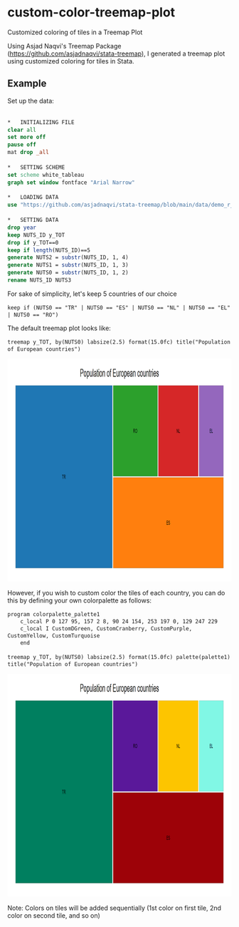 # custom-color-treemap-plot
Customized coloring of tiles in a Treemap Plot

Using Asjad Naqvi's Treemap Package (https://github.com/asjadnaqvi/stata-treemap), I generated a treemap plot using customized coloring for tiles in Stata.

## Example

Set up the data:

```stata

*   INITIALIZING FILE
clear all
set more off
pause off
mat drop _all

*   SETTING SCHEME
set scheme white_tableau
graph set window fontface "Arial Narrow"

*   LOADING DATA
use "https://github.com/asjadnaqvi/stata-treemap/blob/main/data/demo_r_pjangrp3_clean.dta?raw=true", clear

*   SETTING DATA
drop year
keep NUTS_ID y_TOT
drop if y_TOT==0
keep if length(NUTS_ID)==5
generate NUTS2 = substr(NUTS_ID, 1, 4)
generate NUTS1 = substr(NUTS_ID, 1, 3)
generate NUTS0 = substr(NUTS_ID, 1, 2)
rename NUTS_ID NUTS3
```

For sake of simplicity, let's keep 5 countries of our choice

```
keep if (NUTS0 == "TR" | NUTS0 == "ES" | NUTS0 == "NL" | NUTS0 == "EL" | NUTS0 == "RO")
```

The default treemap plot looks like:
```
treemap y_TOT, by(NUTS0) labsize(2.5) format(15.0fc) title("Population of European countries")
```
<img src="/figures/treemap1.png" height="500">

However, if you wish to custom color the tiles of each country, you can do this by defining your own colorpalette as follows:

```
program colorpalette_palette1
	c_local P 0 127 95, 157 2 8, 90 24 154, 253 197 0, 129 247 229
	c_local I CustomDGreen, CustomCranberry, CustomPurple, CustomYellow, CustomTurquoise
	end

treemap y_TOT, by(NUTS0) labsize(2.5) format(15.0fc) palette(palette1) title("Population of European countries")
```

<img src="/figures/treemap2.png" height="500">

Note: Colors on tiles will be added sequentially (1st color on first tile, 2nd color on second tile, and so on)
